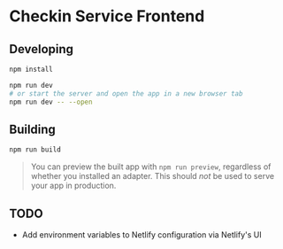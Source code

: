 # Checkin Service Frontend

## Developing

```bash
npm install

npm run dev
# or start the server and open the app in a new browser tab
npm run dev -- --open
```

## Building

```bash
npm run build
```

> You can preview the built app with `npm run preview`, regardless of whether you installed an adapter. This should _not_ be used to serve your app in production.

## TODO

- Add environment variables to Netlify configuration via Netlify's UI
